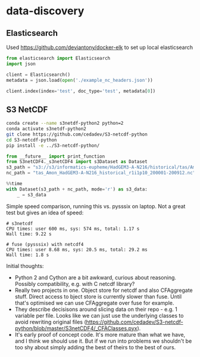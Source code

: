 # data-discovery

## Elasticsearch
Used https://github.com/deviantony/docker-elk to set up local elasticsearch

```python
from elasticsearch import Elasticsearch
import json

client = Elasticsearch()
metadata = json.load(open('./example_nc_headers.json'))

client.index(index='test', doc_type='test', metadata[0])
```

## S3 NetCDF

```bash
conda create --name s3netdf-python2 python=2
conda activate s3netdf-python2
git clone https://github.com/cedadev/S3-netcdf-python
cd S3-netcdf-python
pip install -e ../S3-netcdf-python/
```

```python
from __future__ import print_function
from S3netCDF4._s3netCDF4 import s3Dataset as Dataset
s3_path = "s3://s3/informatics-eupheme/HadGEM3-A-N216/historical/tas/Amon/"
nc_path = "tas_Amon_HadGEM3-A-N216_historical_r1i1p10_200001-200912.nc"

%%time
with Dataset(s3_path + nc_path, mode='r') as s3_data:
    _ = s3_data
```

Simple speed comparison, running this vs. pysssix on laptop. Not a great test but gives an idea of speed:
```
# s3netcdf
CPU times: user 600 ms, sys: 574 ms, total: 1.17 s
Wall time: 9.22 s

# fuse (pysssix) with netcdf4
CPU times: user 8.68 ms, sys: 20.5 ms, total: 29.2 ms
Wall time: 1.8 s

```

Initial thoughts:
- Python 2 and Cython are a bit awkward, curious about reasoning. Possibly compatibility, e.g. with C netcdf library?
- Really two projects in one. Object store for netcdf and also CFAggregate stuff. Direct access to bject store is currently slower than fuse. Until that's optimised we can use CFAggregate over fuse for example.
- They describe decisisons around slicing data on their repo - e.g. 1 variable per file. Looks like we can just use the underlying classes to avoid rewriting original files (https://github.com/cedadev/S3-netcdf-python/blob/master/S3netCDF4/_CFAClasses.pyx). 
- It's early proof of concept code. It's more mature than what we have, and I think we should use it. But if we run into problems we shouldn't be too shy about simply adding the best of theirs to the best of ours.

